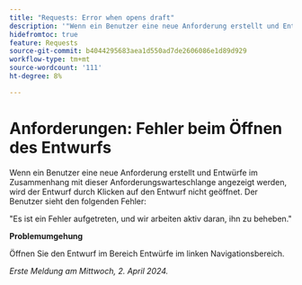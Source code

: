 ```yaml
---
title: "Requests: Error when opens draft"
description: '"Wenn ein Benutzer eine neue Anforderung erstellt und Entwürfe im Zusammenhang mit dieser Anforderungswarteschlange angezeigt werden, wird beim Klicken auf den Entwurf nicht der Entwurf geöffnet, und der Benutzer sieht einen Fehler. Eine Problemumgehung ist verfügbar.“'
hidefromtoc: true
feature: Requests
source-git-commit: b4044295683aea1d550ad7de2606086e1d89d929
workflow-type: tm+mt
source-wordcount: '111'
ht-degree: 8%

---
```



# Anforderungen: Fehler beim Öffnen des Entwurfs

Wenn ein Benutzer eine neue Anforderung erstellt und Entwürfe im Zusammenhang mit dieser Anforderungswarteschlange angezeigt werden, wird der Entwurf durch Klicken auf den Entwurf nicht geöffnet. Der Benutzer sieht den folgenden Fehler:

&quot;Es ist ein Fehler aufgetreten, und wir arbeiten aktiv daran, ihn zu beheben.&quot;

**Problemumgehung**

Öffnen Sie den Entwurf im Bereich Entwürfe im linken Navigationsbereich.

_Erste Meldung am Mittwoch, 2. April 2024._

